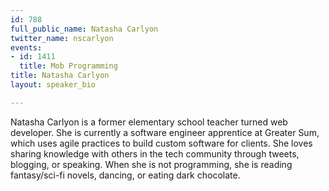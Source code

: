 ```yaml
---
id: 788
full_public_name: Natasha Carlyon
twitter_name: nscarlyon
events:
- id: 1411
  title: Mob Programming
title: Natasha Carlyon
layout: speaker_bio

---
```

Natasha Carlyon is a former elementary school teacher turned web developer. She is currently a software engineer apprentice at Greater Sum, which uses agile practices to build custom software for clients. She loves sharing knowledge with others in the tech community through tweets, blogging, or speaking. When she is not programming, she is reading fantasy/sci-fi novels, dancing, or eating dark chocolate.
